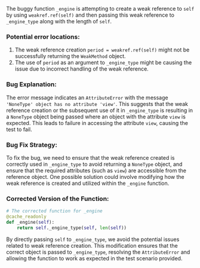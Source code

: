 The buggy function `_engine` is attempting to create a weak reference to `self` by using `weakref.ref(self)` and then passing this weak reference to `_engine_type` along with the length of `self`.

### Potential error locations:
1. The weak reference creation `period = weakref.ref(self)` might not be successfully returning the `WeakMethod` object.
2. The use of `period` as an argument to `_engine_type` might be causing the issue due to incorrect handling of the weak reference.

### Bug Explanation:
The error message indicates an `AttributeError` with the message `'NoneType' object has no attribute 'view'`. This suggests that the weak reference creation or the subsequent use of it in `_engine_type` is resulting in a `NoneType` object being passed where an object with the attribute `view` is expected. This leads to failure in accessing the attribute `view`, causing the test to fail.

### Bug Fix Strategy:
To fix the bug, we need to ensure that the weak reference created is correctly used in `_engine_type` to avoid returning a `NoneType` object, and ensure that the required attributes (such as `view`) are accessible from the reference object.
One possible solution could involve modifying how the weak reference is created and utilized within the `_engine` function.

### Corrected Version of the Function:
```python
# The corrected function for _engine
@cache_readonly
def _engine(self):
    return self._engine_type(self, len(self))
```

By directly passing `self` to `_engine_type`, we avoid the potential issues related to weak reference creation. This modification ensures that the correct object is passed to `_engine_type`, resolving the `AttributeError` and allowing the function to work as expected in the test scenario provided.